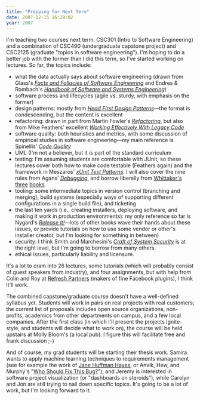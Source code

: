 ```yaml
---
title: "Prepping for Next Term"
date: 2007-12-15 16:29:02
year: 2007
---
```

I'm teaching two courses next term: CSC301 (Intro to Software Engineering) and a combination of CSC490 (undergraduate capstone project) and CSC2125 (graduate "topics in software engineering").  I'm hoping to do a better job with the former than I did this term, so I've started working on lectures. So far, the topics include:
<ul>
  <li>what the data actually says about software engineering (drawn from Glass's <a href="http://www.amazon.com/Facts-Fallacies-Software-Engineering-Development/dp/0321117425"><em>Facts and Fallacies of Software Engineering</em></a> and Endres & Rombach's <a href="http://www.amazon.com/Handbook-Software-Systems-Engineering-Observations/dp/0321154207"><em>Handbook of Software and Systems Engineering</em></a>)</li>
  <li>software process and lifecycles (agile vs. sturdy, with emphasis on the former)</li>
  <li>design patterns: mostly from <a href="http://www.amazon.com/Head-First-Design-Patterns/dp/0596007124"><em>Head First Design Patterns</em></a>—the format is condescending, but the content is excellent</li>
  <li>refactoring: drawn in part from Martin Fowler's <a href="http://www.amazon.com/Refactoring-Improving-Existing-Addison-Wesley-Technology/dp/0201485672"><em>Refactoring</em></a>, but also from Mike Feathers' excellent <a href="http://www.amazon.com/Working-Effectively-Legacy-Robert-Martin/dp/0131177052"><em>Working Effectively With Legacy Code</em></a></li>
  <li>software quality: both heuristics and metrics, with some discussion of empirical studies in software engineering—my main reference is Spinellis' <a href="http://www.amazon.com/Code-Quality-Perspective-Effective-Development/dp/0321166078"><em>Code Quality</em></a></li>
  <li>UML (I'm not a believer, but it <em>is</em> part of the standard curriculum</li>
  <li>testing: I'm assuming students are comfortable with JUnit, so these lectures cover both how to make code testable (Feathers again) and the framework in Meszaros' <a href="http://www.amazon.com/xUnit-Test-Patterns-Refactoring-Addison-Wesley/dp/0131495054"><em>xUnit Test Patterns</em></a>. I will also cover the nine rules from Agans' <a href="http://www.amazon.com/Debugging-Indispensable-Software-Hardware-Problems/dp/0814471684"><em>Debugging</em></a>, and borrow liberally from <a href="http://www.amazon.com/How-Break-Software-Practical-Testing/dp/0201796198">Whittaker's</a> <a href="http://www.amazon.com/How-Break-Web-Software-Applications/dp/0321369440">three</a> <a href="http://www.amazon.com/Break-Software-Security-James-Whittaker/dp/0321194330">books</a>.</li>
  <li>tooling: some intermediate topics in version control (branching and merging), build systems (especially ways of supporting different configurations in a single build file), and ticketing</li>
  <li>the last ten yards (i.e., creating installers, deploying software, and making it work in production environments): my only reference so far is Nygard's <a href="http://www.amazon.com/Release-Production-Ready-Software-Pragmatic-Programmers/dp/0978739213"><em>Release It!</em></a>—lots of other books wave their hands about these issues, or provide tutorials on how to use some vendor or other's installer creator, but I'm looking for something in between)</li>
  <li>security: I think Smith and Marchesini's <a href="http://www.amazon.com/Craft-System-Security-Sean-Smith/dp/0321434838"><em>Craft of System Security</em></a> is at the right level, but I'm going to borrow from many others.</li>
  <li>ethical issues, particularly liability and licensure.</li>
</ul>
It's a lot to cram into 26 lectures, some tutorials (which will probably consist of guest speakers from industry), and four assignments, but with help from Colin and Roy at <a href="http://refreshpartners.com/">Refresh Partners</a> (makers of fine Facebook plugins), I think it'll work.

The combined capstone/graduate course doesn't have a well-defined syllabus yet. Students will work in pairs on real projects with real customers; the current list of proposals includes open source organizations, non-profits, academics from other departments on campus, and a few local companies. After the first class (in which I'll present the projects Ignite-style, and students will decide what to work on), the course will be held upstairs at Molly Bloom's (a local pub).  I figure this will facilitate free and frank discussion ;-)

And of course, my grad students will be starting their thesis work. Samira wants to apply machine learning techniques to requirements management (see for example the work of <a href="http://selab.netlab.uky.edu/homepage/">Jane Huffman Hayes</a>, or Anvik, Hew, and Murphy's "<a href="http://www.cs.ubc.ca/labs/spl/projects/bugTriage/papers/icse2006.pdf">Who Should Fix This Bug?</a>"), and Jeremy is interested in software project visualization (or "dashboards on steroids"), while Carolyn and Jon are still trying to nail down specific topics. It's going to be a lot of work, but I'm looking forward to it.
